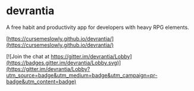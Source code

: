 # devrantia

A free habit and productivity app for developers with heavy RPG elements.

[https://cursemeslowly.github.io/devrantia/](https://cursemeslowly.github.io/devrantia/)

[![Join the chat at https://gitter.im/devrantia/Lobby](https://badges.gitter.im/devrantia/Lobby.svg)](https://gitter.im/devrantia/Lobby?utm_source=badge&utm_medium=badge&utm_campaign=pr-badge&utm_content=badge)

